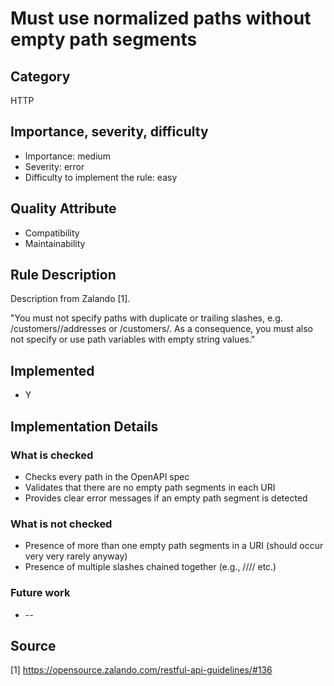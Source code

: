 # Must use normalized paths without empty path segments

## Category

HTTP

## Importance, severity, difficulty

* Importance: medium
* Severity: error
* Difficulty to implement the rule: easy

## Quality Attribute

* Compatibility
* Maintainability

## Rule Description

Description from Zalando [1].

"You must not specify paths with duplicate or trailing slashes, e.g. /customers//addresses or /customers/. As a consequence, you must also not specify or use path variables with empty string values."

## Implemented

* Y

## Implementation Details

### What is checked

* Checks every path in the OpenAPI spec
* Validates that there are no empty path segments in each URI
* Provides clear error messages if an empty path segment is detected

### What is not checked

* Presence of more than one empty path segments in a URI (should occur very very rarely anyway)
* Presence of multiple slashes chained together (e.g., //// etc.)

### Future work

* --

## Source

[1] https://opensource.zalando.com/restful-api-guidelines/#136